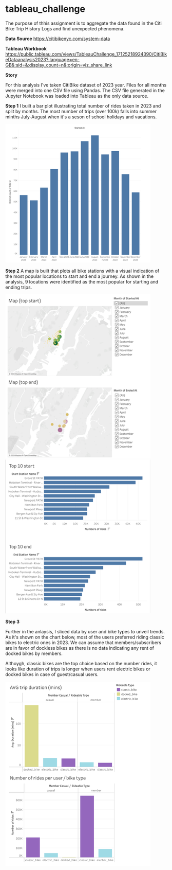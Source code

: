 # tableau_challenge

The purpose of thhis assignment is to aggregate the data found in the Citi Bike Trip History Logs and find unexpected phenomena.

**Data Source**
https://citibikenyc.com/system-data

**Tableau Workbook**
https://public.tableau.com/views/TableauChallenge_17125218924390/CitiBikeDataanalysis2023?:language=en-GB&:sid=&:display_count=n&:origin=viz_share_link

**Story**

For this analysis I've taken CitiBike dataset of 2023 year. Files for all months were merged into one CSV file using Pandas. The CSV file generated in the Jupyter Notebook was loaded into Tableau as the only data source.

**Step 1**
I built a bar plot illustrating total number of rides taken in 2023 and split by months. The most number of trips (over 100k) falls into summer minths July-August when it's a seson of school holidays and vacations.

<img width="452" alt="Raw data" src="https://github.com/askarovamari/tableau_challenge/blob/main/Total%20number%20of%20rides.png">


**Step 2**
A map is built that plots all bike stations with a visual indication of the most popular locations to start and end a journey. As shown in the analysis, 9 locations were identified as the most popular for starting and ending trips.

<img width="452" alt="Raw data" src="https://github.com/askarovamari/tableau_challenge/blob/main/Map.png">
<img width="452" alt="Raw data" src="https://github.com/askarovamari/tableau_challenge/blob/main/Top%2010%20bar%20chart.png">


**Step 3**

Further in the anlaysis, I sliced data by user and bike types to unveil trends. As it's shown on the chart below, most of the users preferred riding classic bikes to electric ones in 2023. We can assume that members/subscribers are in favor of dockless bikes as there is no data indicating any rent of docked bikes by members.

Althoygh, classic bikes are the top choice based on the number rides, it looks like duration of trips is longer when users rent electric bikes or docked bikes in case of guest/casual users.

<img width="452" alt="Raw data" src="https://github.com/askarovamari/tableau_challenge/blob/main/Metrics%20per%20user_bike%20type.png">

